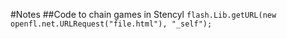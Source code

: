 #Notes
##Code to chain games in Stencyl
`flash.Lib.getURL(new openfl.net.URLRequest("file.html"), "_self");`
